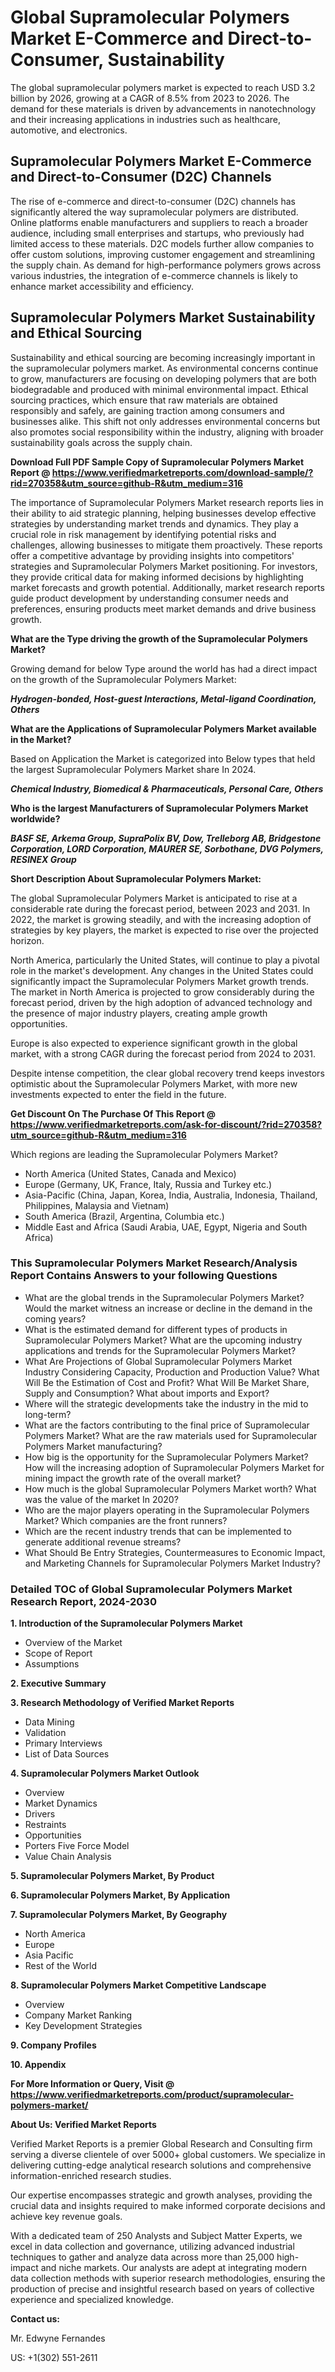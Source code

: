 <h1>Global Supramolecular Polymers Market E-Commerce and Direct-to-Consumer, Sustainability</h1><p class=""><p>The global supramolecular polymers market is expected to reach USD 3.2 billion by 2026, growing at a CAGR of 8.5% from 2023 to 2026. The demand for these materials is driven by advancements in nanotechnology and their increasing applications in industries such as healthcare, automotive, and electronics.</p><h2>Supramolecular Polymers Market E-Commerce and Direct-to-Consumer (D2C) Channels</h2><p>The rise of e-commerce and direct-to-consumer (D2C) channels has significantly altered the way supramolecular polymers are distributed. Online platforms enable manufacturers and suppliers to reach a broader audience, including small enterprises and startups, who previously had limited access to these materials. D2C models further allow companies to offer custom solutions, improving customer engagement and streamlining the supply chain. As demand for high-performance polymers grows across various industries, the integration of e-commerce channels is likely to enhance market accessibility and efficiency.</p><h2>Supramolecular Polymers Market Sustainability and Ethical Sourcing</h2><p>Sustainability and ethical sourcing are becoming increasingly important in the supramolecular polymers market. As environmental concerns continue to grow, manufacturers are focusing on developing polymers that are both biodegradable and produced with minimal environmental impact. Ethical sourcing practices, which ensure that raw materials are obtained responsibly and safely, are gaining traction among consumers and businesses alike. This shift not only addresses environmental concerns but also promotes social responsibility within the industry, aligning with broader sustainability goals across the supply chain.</p></p><p class=""><strong>Download Full PDF Sample Copy of Supramolecular Polymers Market Report @ <a href="https://www.verifiedmarketreports.com/download-sample/?rid=270358&utm_source=github-R&utm_medium=316" target="_blank">https://www.verifiedmarketreports.com/download-sample/?rid=270358&utm_source=github-R&utm_medium=316</a></strong></p><p>The importance of&nbsp;Supramolecular Polymers Market research reports lies in their ability to aid strategic planning, helping businesses develop effective strategies by understanding market trends and dynamics. They play a crucial role in risk management by identifying potential risks and challenges, allowing businesses to mitigate them proactively. These reports offer a competitive advantage by providing insights into competitors' strategies and Supramolecular Polymers Market positioning. For investors, they provide critical data for making informed decisions by highlighting market forecasts and growth potential. Additionally, market research reports guide product development by understanding consumer needs and preferences, ensuring products meet market demands and drive business growth.</p><p><strong>What are the&nbsp;Type driving the growth of the Supramolecular Polymers Market?</strong></p><p id="" class="">Growing demand for below Type around the world has had a direct impact on the growth of the Supramolecular Polymers Market:</p><p class=""><em><strong>Hydrogen-bonded, Host-guest Interactions, Metal-ligand Coordination, Others</strong></em></p><p class=""><strong>What are the&nbsp;Applications&nbsp;of Supramolecular Polymers Market available in the Market?</strong></p><p id="" class="">Based on Application the Market is categorized into Below types that held the largest Supramolecular Polymers Market share In 2024.</p><p class=""><em><strong>Chemical Industry, Biomedical & Pharmaceuticals, Personal Care, Others</strong></em></p><p class=""><strong>Who is the largest Manufacturers of Supramolecular Polymers Market worldwide?</strong></p><p><em><strong>BASF SE, Arkema Group, SupraPolix BV, Dow, Trelleborg AB, Bridgestone Corporation, LORD Corporation, MAURER SE, Sorbothane, DVG Polymers, RESINEX Group</strong></em></p><p id="" class=""><strong>Short Description About Supramolecular Polymers Market:</strong></p><p>The global Supramolecular Polymers Market is anticipated to rise at a considerable rate during the forecast period, between 2023 and 2031. In 2022, the market is growing steadily, and with the increasing adoption of strategies by key players, the market is expected to rise over the projected horizon.</p><p>North America, particularly the United States, will continue to play a pivotal role in the market's development. Any changes in the United States could significantly impact the Supramolecular Polymers Market growth trends. The market in North America is projected to grow considerably during the forecast period, driven by the high adoption of advanced technology and the presence of major industry players, creating ample growth opportunities.</p><p>Europe is also expected to experience significant growth in the global market, with a strong CAGR during the forecast period from 2024 to 2031.</p><p>Despite intense competition, the clear global recovery trend keeps investors optimistic about the Supramolecular Polymers Market, with more new investments expected to enter the field in the future.</p><p id="" class=""><strong>Get Discount On The Purchase Of This Report @ <a href="https://www.verifiedmarketreports.com/ask-for-discount/?rid=270358?utm_source=github-R&utm_medium=316" target="_blank">https://www.verifiedmarketreports.com/ask-for-discount/?rid=270358?utm_source=github-R&utm_medium=316</a></strong></p><p class="">Which regions are leading the Supramolecular Polymers Market?</p><ul><li>North America (United States, Canada and Mexico)</li><li>Europe (Germany, UK, France, Italy, Russia and Turkey etc.)</li><li>Asia-Pacific (China, Japan, Korea, India, Australia, Indonesia, Thailand, Philippines, Malaysia and Vietnam)</li><li>South America (Brazil, Argentina, Columbia etc.)</li><li>Middle East and Africa (Saudi Arabia, UAE, Egypt, Nigeria and South Africa)</li></ul><h3 id="" class="">This Supramolecular Polymers Market Research/Analysis Report Contains Answers to your following Questions</h3><ul><li>What are the global trends in the Supramolecular Polymers Market? Would the market witness an increase or decline in the demand in the coming years?</li><li>What is the estimated demand for different types of products in Supramolecular Polymers Market? What are the upcoming industry applications and trends for the Supramolecular Polymers Market?</li><li>What Are Projections of Global Supramolecular Polymers Market Industry Considering Capacity, Production and Production Value? What Will Be the Estimation of Cost and Profit? What Will Be Market Share, Supply and Consumption? What about imports and Export?</li><li>Where will the strategic developments take the industry in the mid to long-term?</li><li>What are the factors contributing to the final price of Supramolecular Polymers Market? What are the raw materials used for Supramolecular Polymers Market manufacturing?</li><li>How big is the opportunity for the Supramolecular Polymers Market? How will the increasing adoption of Supramolecular Polymers Market for mining impact the growth rate of the overall market?</li><li>How much is the global Supramolecular Polymers Market worth? What was the value of the market In 2020?</li><li>Who are the major players operating in the Supramolecular Polymers Market? Which companies are the front runners?</li><li>Which are the recent industry trends that can be implemented to generate additional revenue streams?</li><li>What Should Be Entry Strategies, Countermeasures to Economic Impact, and Marketing Channels for Supramolecular Polymers Market Industry?</li></ul><h3 id="" class="">Detailed TOC of Global Supramolecular Polymers Market Research Report, 2024-2030</h3><p id="" class=""><strong>1. Introduction of the Supramolecular Polymers Market</strong></p><ul><li>Overview of the Market</li><li>Scope of Report</li><li>Assumptions</li></ul><p id="" class=""><strong>2. Executive Summary</strong></p><p id="" class=""><strong>3. Research Methodology of Verified Market Reports</strong></p><ul><li>Data Mining</li><li>Validation</li><li>Primary Interviews</li><li>List of Data Sources</li></ul><p id="" class=""><strong>4. Supramolecular Polymers Market Outlook</strong></p><ul><li>Overview</li><li>Market Dynamics</li><li>Drivers</li><li>Restraints</li><li>Opportunities</li><li>Porters Five Force Model</li><li>Value Chain Analysis</li></ul><p id="" class=""><strong>5. Supramolecular Polymers Market, By Product</strong></p><p id="" class=""><strong>6. Supramolecular Polymers Market, By Application</strong></p><p id="" class=""><strong>7. Supramolecular Polymers Market, By Geography</strong></p><ul><li>North America</li><li>Europe</li><li>Asia Pacific</li><li>Rest of the World</li></ul><p id="" class=""><strong>8. Supramolecular Polymers Market Competitive Landscape</strong></p><ul><li>Overview</li><li>Company Market Ranking</li><li>Key Development Strategies</li></ul><p id="" class=""><strong>9. Company Profiles</strong></p><p id="" class=""><strong>10. Appendix</strong></p><p id="" class=""><strong>For More Information or Query, Visit @ <a href="https://www.verifiedmarketreports.com/product/supramolecular-polymers-market/" target="_blank">https://www.verifiedmarketreports.com/product/supramolecular-polymers-market/</a></strong></p><p id="" class=""><strong>About Us: Verified Market Reports</strong></p><p id="" class="">Verified Market Reports is a premier Global Research and Consulting firm serving a diverse clientele of over 5000+ global customers. We specialize in delivering cutting-edge analytical research solutions and comprehensive information-enriched research studies.</p><p id="" class="">Our expertise encompasses strategic and growth analyses, providing the crucial data and insights required to make informed corporate decisions and achieve key revenue goals.</p><p id="" class="">With a dedicated team of 250 Analysts and Subject Matter Experts, we excel in data collection and governance, utilizing advanced industrial techniques to gather and analyze data across more than 25,000 high-impact and niche markets. Our analysts are adept at integrating modern data collection methods with superior research methodologies, ensuring the production of precise and insightful research based on years of collective experience and specialized knowledge.</p><p id="" class=""><strong>Contact us:</strong></p><p id="" class="">Mr. Edwyne Fernandes</p><p id="" class="">US: +1(302) 551-2611</p>